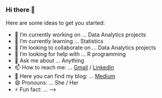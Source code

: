 ### Hi there 👋

Here are some ideas to get you started:

- 🔭 I’m currently working on ... Data Analytics projects
- 🌱 I’m currently learning ... Statistics
- 👯 I’m looking to collaborate on ... Data Analytics projects
- 🤔 I’m looking for help with ... R programming
- 💬 Ask me about ... Anything
- 📫 How to reach me: ... [Gmail](namithadeshpande@gmail.com) / [LinkedIn](https://www.linkedin.com/in/namithadeshpande/)
- :page_with_curl: Here you can find my blog: ... [Medium](https://medium.com/@namithadeshpande)
- 😄 Pronouns: ... She / Her
- ⚡ Fun fact: ...
-->
